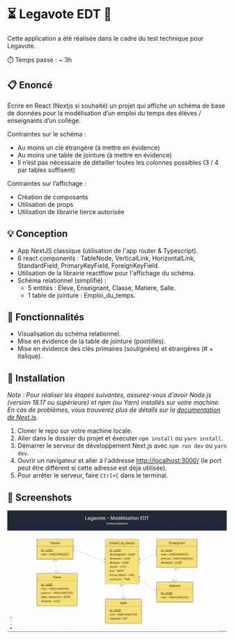 # ⏳ Legavote EDT 📅

Cette application a été réalisée dans le cadre du test technique pour Legavote.

⏱️ Temps passé : ~ 3h

## 📋 Enoncé

Écrire en React (Nextjs si souhaité) un projet qui affiche un schéma de base de données pour la modélisation d’un emploi du temps des élèves / enseignants d’un collège.

Contraintes sur le schéma :

- Au moins un clé étrangère (à mettre en évidence)
- Au moins une table de jointure (à mettre en évidence)
- Il n’est pas nécessaire de détailler toutes les colonnes possibles (3 / 4 par tables suffisent)

Contraintes sur l’affichage :

- Création de composants
- Utilisation de props
- Utilisation de librairie tierce autorisée

## 💡 Conception

- App NextJS classique (utilisation de l'app router & Typescript).
- 6 react components : TableNode, VerticalLink, HorizontalLink, StandardField, PrimaryKeyField, ForeignKeyField.
- Utilisation de la librairie reactflow pour l'affichage du schéma.
- Schéma relationnel (simplifié) :
  - 5 entités : Eleve, Enseignant, Classe, Matiere, Salle.
  - 1 table de jointure : Emploi_du_temps.

## 🚀 Fonctionnalités

- Visualisation du schéma relationnel.
- Mise en évidence de la table de jointure (pointillés).
- Mise en évidence des clés primaires (soulignées) et étrangères (# + italique).

## 🔨 Installation

_Note : Pour réaliser les étapes suivantes, assurez-vous d'avoir Node.js (version 18.17 ou supérieure) et npm (ou Yarn) installés sur votre machine. En cas de problèmes, vous trouverez plus de détails sur la [documentation de Next.js](https://nextjs.org/docs/getting-started/installation)._

1. Cloner le repo sur votre machine locale.
2. Aller dans le dossier du projet et éxecuter `npm install` ou `yarn install`.
3. Démarrer le serveur de développement Next.js avec `npm run dev` ou `yarn dev`.
4. Ouvrir un navigateur et aller à l'addresse [http://localhost:3000/](http://localhost:3000/) (le port peut être différent si cette adresse est déjà utilisée).
5. Pour arrêter le serveur, faire `Ctrl+C` dans le terminal.

## 📸 Screenshots

![Legavote EDT](docs/legavote_edt.png)
